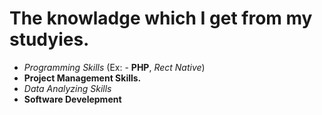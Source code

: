 # The knowladge which I get from my studyies.
* _Programming Skills_ (Ex: - __PHP__, _Rect Native_)
* __Project Management Skills.__
* _Data Analyzing Skills_
* __Software Develepment__
